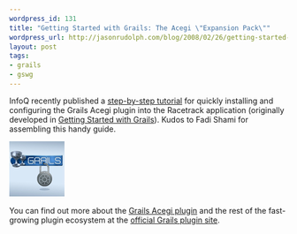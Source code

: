 ```yaml
--- 
wordpress_id: 131
title: "Getting Started with Grails: The Acegi \"Expansion Pack\""
wordpress_url: http://jasonrudolph.com/blog/2008/02/26/getting-started-with-grails-the-acegi-expansion-pack/
layout: post
tags:
- grails
- gswg	
---
```

InfoQ recently published a [step-by-step tutorial](http://www.infoq.com/articles/grails-acegi-integration "InfoQ: Securing a Grails Application with Acegi Security") for quickly installing and configuring the Grails Acegi plugin into the Racetrack application (originally developed in [Getting Started with Grails](http://jasonrudolph.com/blog/2007/01/17/just-released-getting-started-with-grails/ "jasonrudolph.com - Blog - Just Released: Getting Started with Grails")).  Kudos to Fadi Shami for assembling this handy guide.  

![20080226 Grails + Acegi](/resources/20080226-grails-acegi.jpg)

You can find out more about the [Grails Acegi plugin](http://grails.codehaus.org/AcegiSecurity+Plugin) and the rest of the fast-growing plugin ecosystem at the [official Grails plugin site](http://grails.org/plugins "Grails Plugins").
